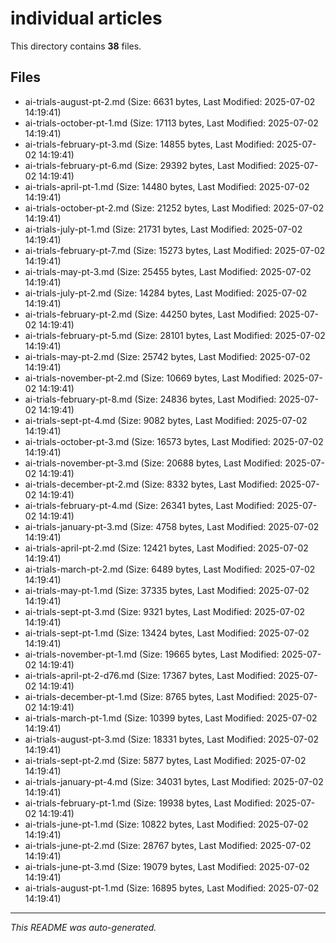 # individual articles

This directory contains **38** files.

## Files

- ai-trials-august-pt-2.md (Size: 6631 bytes, Last Modified: 2025-07-02 14:19:41)
- ai-trials-october-pt-1.md (Size: 17113 bytes, Last Modified: 2025-07-02 14:19:41)
- ai-trials-february-pt-3.md (Size: 14855 bytes, Last Modified: 2025-07-02 14:19:41)
- ai-trials-february-pt-6.md (Size: 29392 bytes, Last Modified: 2025-07-02 14:19:41)
- ai-trials-april-pt-1.md (Size: 14480 bytes, Last Modified: 2025-07-02 14:19:41)
- ai-trials-october-pt-2.md (Size: 21252 bytes, Last Modified: 2025-07-02 14:19:41)
- ai-trials-july-pt-1.md (Size: 21731 bytes, Last Modified: 2025-07-02 14:19:41)
- ai-trials-february-pt-7.md (Size: 15273 bytes, Last Modified: 2025-07-02 14:19:41)
- ai-trials-may-pt-3.md (Size: 25455 bytes, Last Modified: 2025-07-02 14:19:41)
- ai-trials-july-pt-2.md (Size: 14284 bytes, Last Modified: 2025-07-02 14:19:41)
- ai-trials-february-pt-2.md (Size: 44250 bytes, Last Modified: 2025-07-02 14:19:41)
- ai-trials-february-pt-5.md (Size: 28101 bytes, Last Modified: 2025-07-02 14:19:41)
- ai-trials-may-pt-2.md (Size: 25742 bytes, Last Modified: 2025-07-02 14:19:41)
- ai-trials-november-pt-2.md (Size: 10669 bytes, Last Modified: 2025-07-02 14:19:41)
- ai-trials-february-pt-8.md (Size: 24836 bytes, Last Modified: 2025-07-02 14:19:41)
- ai-trials-sept-pt-4.md (Size: 9082 bytes, Last Modified: 2025-07-02 14:19:41)
- ai-trials-october-pt-3.md (Size: 16573 bytes, Last Modified: 2025-07-02 14:19:41)
- ai-trials-november-pt-3.md (Size: 20688 bytes, Last Modified: 2025-07-02 14:19:41)
- ai-trials-december-pt-2.md (Size: 8332 bytes, Last Modified: 2025-07-02 14:19:41)
- ai-trials-february-pt-4.md (Size: 26341 bytes, Last Modified: 2025-07-02 14:19:41)
- ai-trials-january-pt-3.md (Size: 4758 bytes, Last Modified: 2025-07-02 14:19:41)
- ai-trials-april-pt-2.md (Size: 12421 bytes, Last Modified: 2025-07-02 14:19:41)
- ai-trials-march-pt-2.md (Size: 6489 bytes, Last Modified: 2025-07-02 14:19:41)
- ai-trials-may-pt-1.md (Size: 37335 bytes, Last Modified: 2025-07-02 14:19:41)
- ai-trials-sept-pt-3.md (Size: 9321 bytes, Last Modified: 2025-07-02 14:19:41)
- ai-trials-sept-pt-1.md (Size: 13424 bytes, Last Modified: 2025-07-02 14:19:41)
- ai-trials-november-pt-1.md (Size: 19665 bytes, Last Modified: 2025-07-02 14:19:41)
- ai-trials-april-pt-2-d76.md (Size: 17367 bytes, Last Modified: 2025-07-02 14:19:41)
- ai-trials-december-pt-1.md (Size: 8765 bytes, Last Modified: 2025-07-02 14:19:41)
- ai-trials-march-pt-1.md (Size: 10399 bytes, Last Modified: 2025-07-02 14:19:41)
- ai-trials-august-pt-3.md (Size: 18331 bytes, Last Modified: 2025-07-02 14:19:41)
- ai-trials-sept-pt-2.md (Size: 5877 bytes, Last Modified: 2025-07-02 14:19:41)
- ai-trials-january-pt-4.md (Size: 34031 bytes, Last Modified: 2025-07-02 14:19:41)
- ai-trials-february-pt-1.md (Size: 19938 bytes, Last Modified: 2025-07-02 14:19:41)
- ai-trials-june-pt-1.md (Size: 10822 bytes, Last Modified: 2025-07-02 14:19:41)
- ai-trials-june-pt-2.md (Size: 28767 bytes, Last Modified: 2025-07-02 14:19:41)
- ai-trials-june-pt-3.md (Size: 19079 bytes, Last Modified: 2025-07-02 14:19:41)
- ai-trials-august-pt-1.md (Size: 16895 bytes, Last Modified: 2025-07-02 14:19:41)

---
*This README was auto-generated.*
